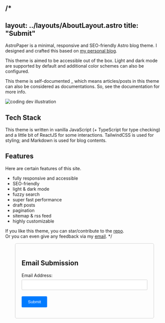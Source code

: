 /*
---
layout: ../layouts/AboutLayout.astro
title: "Submit"
---

AstroPaper is a minimal, responsive and SEO-friendly Astro blog theme. I designed and crafted this based on [my personal blog](https://satnaing.dev/blog).

This theme is aimed to be accessible out of the box. Light and dark mode are supported by
default and additional color schemes can also be configured.

This theme is self-documented \_ which means articles/posts in this theme can also be considered as documentations. So, see the documentation for more info.

<div>
  <img src="/assets/dev.svg" class="sm:w-1/2 mx-auto" alt="coding dev illustration">
</div>

## Tech Stack

This theme is written in vanilla JavaScript (+ TypeScript for type checking) and a little bit of ReactJS for some interactions. TailwindCSS is used for styling; and Markdown is used for blog contents.

## Features

Here are certain features of this site.

- fully responsive and accessible
- SEO-friendly
- light & dark mode
- fuzzy search
- super fast performance
- draft posts
- pagination
- sitemap & rss feed
- highly customizable

If you like this theme, you can star/contribute to the [repo](https://github.com/satnaing/astro-paper).  
Or you can even give any feedback via my [email](mailto:contact@satnaing.dev).
*/
<!DOCTYPE html>
<html lang="en">
<head>
    <meta charset="UTF-8">
    <meta name="viewport" content="width=device-width, initial-scale=1.0">
    <title>Email Submission</title>
    <style>
        .container {
            max-width: 400px;
            margin: 0 auto;
            padding: 20px;
            border: 1px solid #ccc;
            border-radius: 5px;
        }
        .input-group {
            margin-bottom: 20px;
        }
        .input-group label {
            display: block;
            margin-bottom: 5px;
        }
        .input-group input {
            width: 100%;
            padding: 8px;
            border: 1px solid #ccc;
            border-radius: 3px;
        }
        .btn-submit {
            background-color: #007bff;
            color: #fff;
            border: none;
            border-radius: 3px;
            padding: 10px 20px;
            cursor: pointer;
        }
        .btn-submit:hover {
            background-color: #0056b3;
        }
    </style>
</head>
<body>
    <div class="container">
        <h2>Email Submission</h2>
        <form id="emailForm">
            <div class="input-group">
                <label for="email">Email Address:</label>
                <input type="email" id="email" name="email" required>
            </div>
            <button type="submit" class="btn-submit">Submit</button>
        </form>
    </div>
    <script>
        document.getElementById("emailForm").addEventListener("submit", function(event) {
            event.preventDefault();
            const email = document.getElementById("email").value;
            // 在此处添加将电子邮件地址提交到后端的逻辑
            console.log("Email submitted:", email);
            // 清空表单字段
            document.getElementById("email").value = "";
        });
    </script>
</body>
</html>
